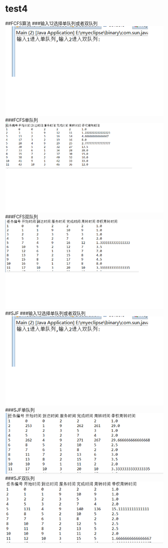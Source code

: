 # test4
##FCFS算法
###输入12选择单队列或者双队列
![Image text](https://github.com/Karen2233/test4/blob/master/实验四/1.png)
###FCFS单队列
![Image text](https://github.com/Karen2233/test4/blob/master/实验四/2.png)
###FCFS双队列
![Image text](https://github.com/Karen2233/test4/blob/master/实验四/3.png)
##SJF
###输入12选择单队列或者双队列
![Image text](https://github.com/Karen2233/test4/blob/master/实验四/1.png)
###SJF单队列
![Image text](https://github.com/Karen2233/test4/blob/master/实验四/5.png)
###SJF双队列
![Image text](https://github.com/Karen2233/test4/blob/master/实验四/6.png)
